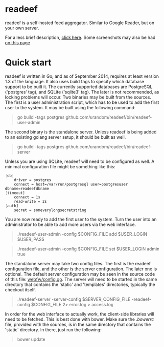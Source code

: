 readeef
=======

readeef is a self-hosted feed aggregator. Similar to Google Reader, but on your own server.

For a less brief description, [click here](http://www.sugr.org/en/products/readeef).
Some screenshots may also be had [on this page](http://www.sugr.org/en/products/readeef#gallery)

Quick start
===========

readeef is written in Go, and as of September 2014, requires at least version 1.3 of the language. It also uses build tags to specify which database support to be built it. The currently supported databases are PostgreSQL ('postgres' tag), and SQLite ('sqlite3' tag). The later is not recommended, as locking problems will occur. 
Two binaries may be built from the sources. The first is a user administration script, which has to be used to add the first user to the system. It may be built using the following command:

> go build -tags postgres github.com/urandom/readeef/bin/readeef-user-admin

The second binary is the standalone server. Unless readeef is being added to an existing golang server setup, it should be built as well.

> go build -tags postgres github.com/urandom/readeef/bin/readeef-server

Unless you are using SQLite, readeef will need to be configured as well. A minimal configuration file might be something like this:

```
[db]
    driver = postgres
    connect = host=/var/run/postgresql user=postgresuser dbname=readeefdbname
[timeout]
    connect = 1s
    read-write = 2s
[auth]
    secret = someverylongsecretstring
```

You are now ready to add the first user to the system. Turn the user into an administrator to be able to add more users via the web interface.

> ./readeef-user-admin -config $CONFIG_FILE add $USER_LOGIN $USER_PASS

> ./readeef-user-admin -config $CONFIG_FILE set $USER_LOGIN admin true

The standalone server may take two config files. The first is the readeef configuration file, and the other is the server configuration. The later one is optional. The default server configuration may be seen in the source code of this file: [webfw/config.go](https://github.com/urandom/webfw/blob/master/config.go#L120). The server will need to be started in the same directory that contains the 'static' and 'templates' directories, typically the checkout itself.

> ./readeef-server -server-config $SERVER_CONFIG_FILE -readeef-config $CONFIG_FILE 2> error.log > access.log

In order for the web interface to actually work, the client-side libraries will need to be fetched. This is best done with bower. Make sure the _.bowerrc_ file, provided with the sources, is in the same directory that contains the 'static' directory. In there, just run the following:

> bower update

